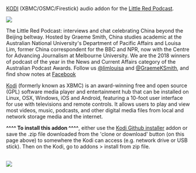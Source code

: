 <a href="kodi.tv">KODI<a> (XBMC/OSMC/Firestick) audio addon for the <a href="https://t.co/Xd7l18UO4V?amp=1">Little Red Podcast</a>.<br>

<img src="https://www.omnycontent.com/d/playlist/a7b4f8fe-59d9-4afc-a79a-a90101378abf/bf2c1d80-3656-4449-9d00-a903004e8f84/efbff746-e7c1-463a-9d80-a903004e8f8f/image.jpg?t=1529297164&size=Large"><br>

The Little Red Podcast: interviews and chat celebrating China beyond the Beijing beltway. Hosted by Graeme Smith, China studies academic at the Australian National University's Department of Pacific Affairs and Louisa Lim, former China correspondent for the BBC and NPR, now with the Centre for Advancing Journalism at Melbourne University. We are the 2018 winners of podcast of the year in the News and Current Affairs category of the Australian Podcast Awards. Follow us <a href="https://twitter.com/limlouisa">@limlouisa</a> and <a href="https://twitter.com/GraemeKSmith">@GraemeKSmith</a>, and find show notes at <a href="https://www.facebook.com/LittleRedPodcast">Facebook<br>

<a href="www.kodi.tv">Kodi</a> (formerly known as XBMC) is an award-winning free and open source (GPL) software media player and entertainment hub that can be installed on Linux, OSX, Windows, iOS and Android, featuring a 10-foot user interface for use with televisions and remote controls. It allows users to play and view most videos, music, podcasts, and other digital media files from local and network storage media and the internet.<br>

<b>^^^^ To install this addon ^^^^</b>, either use the <a href="https://www.tvaddons.co/github-browser-kodi/">Kodi Github installer</a> addon or save the .zip file downloaded from the 'clone or download' button (on this page above) to somewhere the Kodi can access (e.g. network drive or USB stick). Then on the Kodi, go to addons > install from zip file.<br>

<br><a href="http://www.kodi.tv"><img src="https://kodi.tv/sites/default/files/page/field_image/about--devices.jpg">
